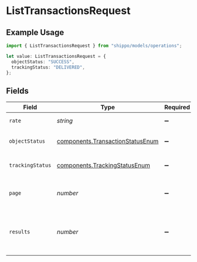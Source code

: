 # ListTransactionsRequest

## Example Usage

```typescript
import { ListTransactionsRequest } from "shippo/models/operations";

let value: ListTransactionsRequest = {
  objectStatus: "SUCCESS",
  trackingStatus: "DELIVERED",
};
```

## Fields

| Field                                                                                | Type                                                                                 | Required                                                                             | Description                                                                          | Example                                                                              |
| ------------------------------------------------------------------------------------ | ------------------------------------------------------------------------------------ | ------------------------------------------------------------------------------------ | ------------------------------------------------------------------------------------ | ------------------------------------------------------------------------------------ |
| `rate`                                                                               | *string*                                                                             | :heavy_minus_sign:                                                                   | Filter by rate ID                                                                    |                                                                                      |
| `objectStatus`                                                                       | [components.TransactionStatusEnum](../../models/components/transactionstatusenum.md) | :heavy_minus_sign:                                                                   | Filter by object status                                                              | SUCCESS                                                                              |
| `trackingStatus`                                                                     | [components.TrackingStatusEnum](../../models/components/trackingstatusenum.md)       | :heavy_minus_sign:                                                                   | Filter by tracking status                                                            | DELIVERED                                                                            |
| `page`                                                                               | *number*                                                                             | :heavy_minus_sign:                                                                   | The page number you want to select                                                   |                                                                                      |
| `results`                                                                            | *number*                                                                             | :heavy_minus_sign:                                                                   | The number of results to return per page (max 100)                                   |                                                                                      |